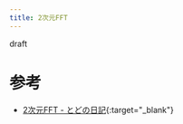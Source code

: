```yaml
---
title: 2次元FFT
---
```


draft

# 参考

* [2次元FFT - とどの日記](http://d.hatena.ne.jp/todo314/touch/20130811/1376221445){:target="_blank"}<!--_-->

